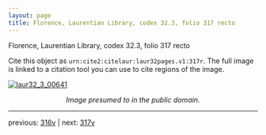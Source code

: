 ```yaml
---
layout: page
title: Florence, Laurentian Library, codex 32.3, folio 317 recto
---
```


Florence, Laurentian Library, codex 32.3, folio 317 recto

Cite this object as `urn:cite2:citelaur:laur32pages.v1:317r`.  The full image is linked to a citation tool you can use to cite regions of the image.

[![laur32_3_00641](http://www.homermultitext.org/iipsrv?IIIF=/project/homer/pyramidal/deepzoom/citelaur/laur32imgs/v1/laur32_3_00641.tif/full/800,/0/default.jpg)](http://www.homermultitext.org/ict2/?urn=urn:cite2:citelaur:laur32imgs.v1:laur32_3_00641) 

<p style="text-align: center; font-style: italic;">Image presumed to in the public domain.</p>

---

previous: [316v](../316v/) | next: [317v](../317v/)